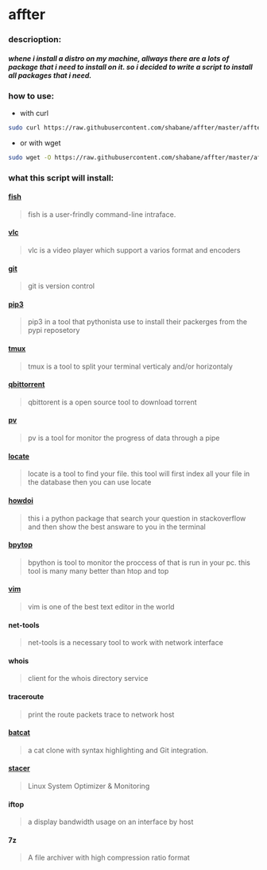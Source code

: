 # affter

### descrioption:
#### _whene i install a distro on my machine, allways there are a lots of package that i need to install on it. so i decided to write a script to install all packages that i need._

### how to use:
- with curl
```bash
sudo curl https://raw.githubusercontent.com/shabane/affter/master/affter.sh | sh
```

- or with wget
```bash
sudo wget -O https://raw.githubusercontent.com/shabane/affter/master/affter.sh | sh
```

### what this script will install:

#### [fish](https://fishshell.com)
> fish is a user-frindly command-line intraface.

#### [vlc](https://www.videolan.org/vlc)
> vlc is a video player which support a varios format and encoders

#### [git](https://git-scm.com)
> git is version control

#### [pip3](https://pypi.org/project/pip)
> pip3 in a tool that pythonista use to install their packerges from the pypi reposetory

#### [tmux](https://github.com/tmux/tmux/wiki)
> tmux is a tool to split your terminal verticaly and/or horizontaly

#### [qbittorrent](https://www.qbittorrent.org)
> qbittorent is a open source tool to download torrent

#### [pv](https://www.geeksforgeeks.org/pv-command-in-linux-with-examples/)
> pv is a tool for monitor the progress of data through a pipe

#### [locate](https://man7.org/linux/man-pages/man1/locate.1.html)
> locate is a tool to find your file. this tool will first index all your file in the database then you can use locate

#### [howdoi](https://github.com/gleitz/howdoi)
> this i a python package that search your question in stackoverflow and then show the best answare to you in the terminal

#### [bpytop](https://github.com/aristocratos/bpytop)
> bpython is tool to monitor the proccess of that is run in your pc. this tool is many many better than htop and top

#### [vim](https://en.wikipedia.org/wiki/Vim_(text_editor))
> vim is one of the best text editor in the world

#### net-tools
> net-tools is a necessary tool to work with network interface 

#### whois
> client for the whois directory service

#### traceroute
> print the route packets trace to network host

#### [batcat](https://github.com/sharkdp/bat)
> a cat clone with syntax highlighting and Git integration.

#### [stacer](https://oguzhaninan.github.io/Stacer-Web/)
> Linux System Optimizer & Monitoring

#### iftop
> a display bandwidth usage on an interface by host

#### 7z
> A file archiver with high compression ratio format
